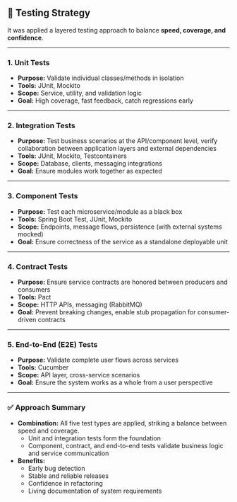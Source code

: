 ## 🧪 Testing Strategy

It was applied a layered testing approach to balance **speed, coverage, and confidence**.

---

### 1. Unit Tests
- **Purpose:** Validate individual classes/methods in isolation
- **Tools:** JUnit, Mockito
- **Scope:** Service, utility, and validation logic
- **Goal:** High coverage, fast feedback, catch regressions early

---

### 2. Integration Tests
- **Purpose:** Test business scenarios at the API/component level, verify collaboration between application layers and external dependencies
- **Tools:** JUnit, Mockito, Testcontainers
- **Scope:** Database, clients, messaging integrations
- **Goal:** Ensure modules work together as expected

---

### 3. Component Tests
- **Purpose:** Test each microservice/module as a black box
- **Tools:** Spring Boot Test, JUnit, Mockito
- **Scope:** Endpoints, message flows, persistence (with external systems mocked)
- **Goal:** Ensure correctness of the service as a standalone deployable unit

---

### 4. Contract Tests
- **Purpose:** Ensure service contracts are honored between producers and consumers
- **Tools:** Pact
- **Scope:** HTTP APIs, messaging (RabbitMQ)
- **Goal:** Prevent breaking changes, enable stub propagation for consumer-driven contracts

---

### 5. End-to-End (E2E) Tests
- **Purpose:** Validate complete user flows across services
- **Tools:** Cucumber
- **Scope:** API layer, cross-service scenarios
- **Goal:** Ensure the system works as a whole from a user perspective

---

### ✅ Approach Summary
- **Combination:** All five test types are applied, striking a balance between speed and coverage.
    - Unit and integration tests form the foundation
    - Component, contract, and end-to-end tests validate business logic and service communication
- **Benefits:**
    - Early bug detection
    - Stable and reliable releases
    - Confidence in refactoring
    - Living documentation of system requirements  

